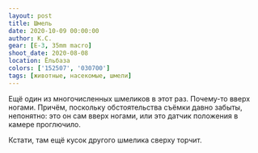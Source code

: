 ```yaml
---
layout: post
title: Шмель
date: 2020-10-09 00:00:00
author: К.С.
gear: [E-3, 35mm macro]
shoot_date: 2020-08-08
location: Ёльбаза
colors: ['152507', '030700']
tags: [животные, насекомые, шмели]
---
```

Ещё один из многочисленных шмеликов в этот раз. Почему-то вверх ногами. Причём, поскольку обстоятельства съёмки давно забыты, непонятно: это он сам вверх ногами, или это датчик положения в камере проглючило.

Кстати, там ещё кусок другого шмелика сверху торчит.

